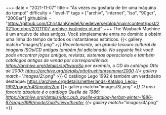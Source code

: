 +++
date = "2021-11-07"
title = "Às vezes eu gostaria de ter uma máquina do tempo!"
difficulty = "level-1"
tags = ["archiv", "internet", "iso", "90ger", "2000er"]
githublink = "https://github.com/ChristianKnedel/knedelverse/blob/main/content/post/2021/october/20211107-archive-iso/index.pt.md"
+++
The Wayback Machine é um arquivo de sites antigos. Você simplesmente entra no domínio e obtém uma linha do tempo de todos os instantâneos estáticos.
{{< gallery match="images/1/*.png" >}}
Recentemente, um grande tesouro cultural de imagens ISOs/CD antigas também foi adicionado. No seguinte link você pode encontrar jogos antigos, revistas, sistemas operacionais e também catálogos antigos de venda por correspondência: https://archive.org/details/softwareSo por exemplo, o CD do catálogo Otto de 2000: https://archive.org/details/ottofruehjahrsommer2000
{{< gallery match="images/2/*.png" >}}
O catálogo Lego 1992 é também um verdadeiro destaque: https://archive.org/details/netherlands-Katalog_Lego-1992/page/n43/mode/2up
{{< gallery match="images/3/*.png" >}}
O meu favorito absoluto é o catálogo Quelle de 1986: https://archive.org/details/idoc.pub_quelle-katalog-herbst-winter-1986-87/page/899/mode/2up?view=theater
{{< gallery match="images/4/*.png" >}}